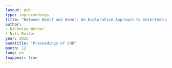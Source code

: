 ```yaml
---
layout: pub
type: inproceedings
title: "Between Woolf and Homer: An Explorative Approach to Intertextuality Detection using Large Language Models"
author:
- Nicholas Werner
- Nils Reiter
year: 2025
booktitle: "Proceedings of CHR"
month: 12
lang: en
toappear: true
---
```


